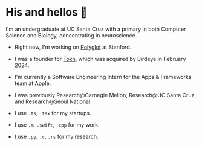 # His and hellos 👋 
I'm an undergraduate at UC Santa Cruz with a primary in both Computer Science and Biology, concentrating in neuroscience.  

- Right now, I'm working on [Polyglot](https://landing-lime-five.vercel.app/) at Stanford.  

- I was a founder for [Tokn](https://tokn.so), which was acquired by Birdeye in February 2024.  

- I'm currently a Software Engineering Intern for the Apps & Frameworks team at Apple.   

- I was previously Research@Carnegie Mellon, Research@UC Santa Cruz, and Research@Seoul National. 

- I use `.ts`, `.tsx` for my startups. 

- I use `.m`, `.swift`, `.cpp` for my work. 

- I use `.py`, `.c`, `.rs` for my research. 
